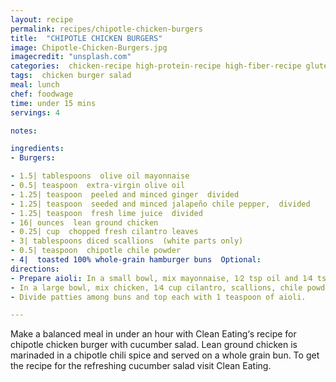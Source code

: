 ```yaml
---
layout: recipe
permalink: recipes/chipotle-chicken-burgers
title:  "CHIPOTLE CHICKEN BURGERS"
image: Chipotle-Chicken-Burgers.jpg
imagecredit: "unsplash.com"
categories:  chicken-recipe high-protein-recipe high-fiber-recipe gluten-free-recipe dairy-free-recipe low-carb-recipe
tags:  chicken burger salad
meal: lunch
chef: foodwage
time: under 15 mins
servings: 4

notes:

ingredients:
- Burgers:

- 1.5| tablespoons  olive oil mayonnaise
- 0.5| teaspoon  extra-virgin olive oil
- 1.25| teaspoon  peeled and minced ginger  divided
- 1.25| teaspoon  seeded and minced jalapeño chile pepper,  divided
- 1.25| teaspoon  fresh lime juice  divided
- 16| ounces  lean ground chicken
- 0.25| cup  chopped fresh cilantro leaves
- 3| tablespoons diced scallions  (white parts only)
- 0.5| teaspoon  chipotle chile powder
- 4|  toasted 100% whole-grain hamburger buns  Optional:
directions:
- Prepare aioli: In a small bowl, mix mayonnaise, 1⁄2 tsp oil and 1⁄4 tsp each ginger, jalapeño and lime juice. Cover and refrigerate until needed.
- In a large bowl, mix chicken, 1⁄4 cup cilantro, scallions, chile powder and remaining 1 tsp each ginger, jalapeño and lime juice. Form into 4 (4-ounce) burgers and use your thumb to make a slight indent in center of each. Heat a grill on medium and add patties to grill. Cook, turning once, for 5 to 7 minutes per side, until no longer pink inside.
- Divide patties among buns and top each with 1 teaspoon of aioli.

---
```


  
Make a balanced meal in under an hour with Clean Eating‘s recipe for chipotle chicken burger with cucumber salad. Lean ground chicken is marinaded in a chipotle chili spice and served on a whole grain bun. To get the recipe for the refreshing cucumber salad visit Clean Eating.